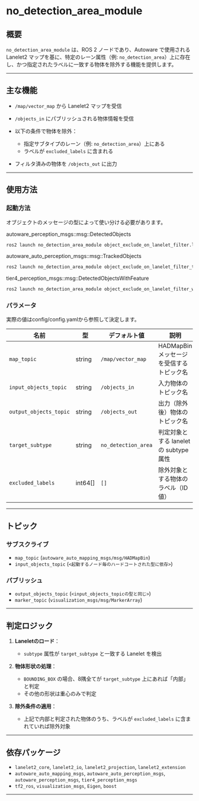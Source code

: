 # no_detection_area_module

## 概要

`no_detection_area_module` は、ROS 2 ノードであり、Autoware で使用される Lanelet2 マップを基に、特定のレーン属性（例: `no_detection_area`）上に存在し、かつ指定されたラベルに一致する物体を除外する機能を提供します。

---

## 主な機能

* `/map/vector_map` から Lanelet2 マップを受信
* `/objects_in` にパブリッシュされる物体情報を受信
* 以下の条件で物体を除外：

  * 指定サブタイプのレーン（例: `no_detection_area`）上にある
  * ラベルが `excluded_labels` に含まれる
* フィルタ済みの物体を `/objects_out` に出力

---

## 使用方法

### 起動方法

オブジェクトのメッセージの型によって使い分ける必要があります。

autoware_perception_msgs::msg::DetectedObjects

```bash
ros2 launch no_detection_area_module object_exclude_on_lanelet_filter.launch.py
```

autoware_auto_perception_msgs::msg::TrackedObjects

```bash
ros2 launch no_detection_area_module object_exclude_on_lanelet_filter_tracked.launch.py
```

tier4_perception_msgs::msg::DetectedObjectsWithFeature

```bash
ros2 launch no_detection_area_module object_exclude_on_lanelet_filter_withfeature.launch.py
```


### パラメータ

実際の値はconfig/config.yamlから参照して決定します。

| 名前                     | 型        | デフォルト値                     | 説明                           |
| ---------------------- | -------- | -------------------------- | ---------------------------- |
| `map_topic`            | string   | `/map/vector_map`          | HADMapBin メッセージを受信するトピック名    |
| `input_objects_topic`  | string   | `/objects_in`              | 入力物体のトピック名                   |
| `output_objects_topic` | string   | `/objects_out`             | 出力（除外後）物体のトピック名              |
| `target_subtype`       | string   | `no_detection_area`        | 判定対象とする lanelet の subtype 属性 |
| `excluded_labels`      | int64\[] | `[]`                       | 除外対象とする物体のラベル（ID値）           |

---

## トピック

### サブスクライブ

* `map_topic` (`autoware_auto_mapping_msgs/msg/HADMapBin`)
* `input_objects_topic` (`<起動するノード毎のハードコートされた型に依存>`)

### パブリッシュ

* `output_objects_topic` (`<input_objects_topicの型と同じ>`)
* `marker_topic` (`visualization_msgs/msg/MarkerArray`)

---

## 判定ロジック

1. **Laneletのロード**：

   * `subtype` 属性が `target_subtype` と一致する Lanelet を検出
2. **物体形状の処理**：

   * `BOUNDING_BOX` の場合、8隅全てが `target_subtype` 上にあれば「内部」と判定
   * その他の形状は重心のみで判定
3. **除外条件の適用**：

   * 上記で内部と判定された物体のうち、ラベルが `excluded_labels` に含まれていれば除外対象

---

## 依存パッケージ

* `lanelet2_core`, `lanelet2_io`, `lanelet2_projection`, `lanelet2_extension`
* `autoware_auto_mapping_msgs`, `autoware_auto_perception_msgs`, `autoware_perception_msgs`, `tier4_perception_msgs`
* `tf2_ros`, `visualization_msgs`, `Eigen`, `boost`

---

